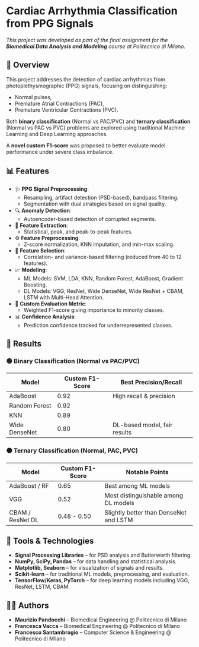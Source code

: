 # Cardiac Arrhythmia Classification from PPG Signals

_This project was developed as part of the final assignment for the **Biomedical Data Analysis and Modeling** course at Politecnico di Milano._

## 🧠 Overview

This project addresses the detection of cardiac arrhythmias from photoplethysmographic (PPG) signals, focusing on distinguishing:
- Normal pulses,
- Premature Atrial Contractions (PAC),
- Premature Ventricular Contractions (PVC).

Both **binary classification** (Normal vs PAC/PVC) and **ternary classification** (Normal vs PAC vs PVC) problems are explored using traditional Machine Learning and Deep Learning approaches.

A **novel custom F1-score** was proposed to better evaluate model performance under severe class imbalance.

## 📊 Features

- 🩺 **PPG Signal Preprocessing**:
  - Resampling, artifact detection (PSD-based), bandpass filtering.
  - Segmentation with dual strategies based on signal quality.
- 🔍 **Anomaly Detection**:
  - Autoencoder-based detection of corrupted segments.
- 🧬 **Feature Extraction**:
  - Statistical, peak, and peak-to-peak features.
- ⚙️ **Feature Preprocessing**:
  - Z-score normalization, KNN imputation, and min-max scaling.
- 🧹 **Feature Selection**:
  - Correlation- and variance-based filtering (reduced from 40 to 12 features).
- 📈 **Modeling**:
  - ML Models: SVM, LDA, KNN, Random Forest, AdaBoost, Gradient Boosting.
  - DL Models: VGG, ResNet, Wide DenseNet, Wide ResNet + CBAM, LSTM with Multi-Head Attention.
- 🧪 **Custom Evaluation Metric**:
  - Weighted F1-score giving importance to minority classes.
- 📊 **Confidence Analysis**:
  - Prediction confidence tracked for underrepresented classes.

## 🔬 Results

### 🟢 Binary Classification (Normal vs PAC/PVC)

| Model         | Custom F1-Score | Best Precision/Recall         |
|---------------|-----------------|-------------------------------|
| AdaBoost      | 0.92            | High recall & precision       |
| Random Forest | 0.92            |                               |
| KNN           | 0.89            |                               |
| Wide DenseNet | 0.80            | DL-based model, fair results  |

### 🟠 Ternary Classification (Normal, PAC, PVC)

| Model             | Custom F1-Score | Notable Points                        |
|------------------|-----------------|---------------------------------------|
| AdaBoost / RF    | 0.65            | Best among ML models                  |
| VGG              | 0.52            | Most distinguishable among DL models  |
| CBAM / ResNet DL | 0.48 - 0.50     | Slightly better than DenseNet and LSTM|

## 🧰 Tools & Technologies

- **Signal Processing Libraries** – for PSD analysis and Butterworth filtering.
- **NumPy, SciPy, Pandas** – for data handling and statistical analysis.
- **Matplotlib, Seaborn** – for visualization of signals and results.
- **Scikit-learn** – for traditional ML models, preprocessing, and evaluation.
- **TensorFlow/Keras, PyTorch** – for deep learning models including VGG, ResNet, LSTM, CBAM.

## 🧑‍💻 Authors

- **Maurizio Pandocchi** – Biomedical Engineering @ Politecnico di Milano  
- **Francesca Vacca** – Biomedical Engineering @ Politecnico di Milano  
- **Francesco Santambrogio** – Computer Science & Engineering @ Politecnico di Milano  

